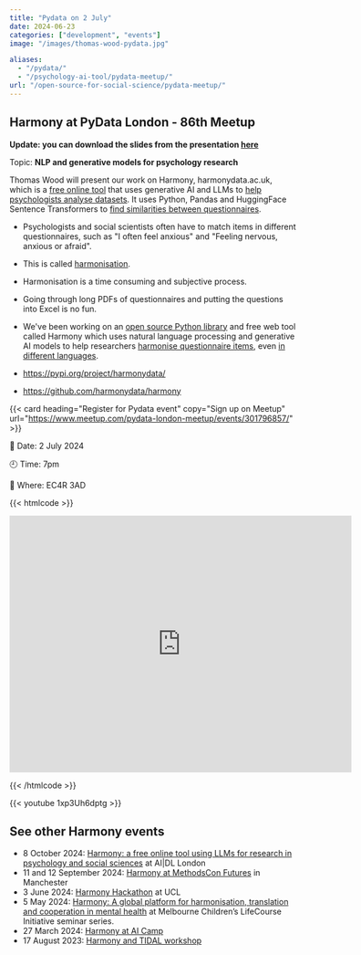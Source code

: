 ```yaml
---
title: "Pydata on 2 July"
date: 2024-06-23
categories: ["development", "events"]
image: "/images/thomas-wood-pydata.jpg"

aliases:
  - "/pydata/"
  - "/psychology-ai-tool/pydata-meetup/"
url: "/open-source-for-social-science/pydata-meetup/"
---
```


## Harmony at PyData London - 86th Meetup

**Update: you can download the slides from the presentation [here](/20240702-harmony-pydata-presentation.pdf)**

Topic: **NLP and generative models for psychology research**

Thomas Wood will present our work on Harmony, harmonydata.ac.uk, which is a [free online tool](/psychology-ai-tool/) that uses generative AI and LLMs to [help psychologists analyse datasets](/psychology-ai-tool/). It uses Python, Pandas and HuggingFace Sentence Transformers to [find similarities between questionnaires](/nlp-semantic-text-matching/).

* Psychologists and social scientists often have to match items in different questionnaires, such as "I often feel anxious" and "Feeling nervous, anxious or afraid".
* This is called [harmonisation](/data-harmonisation/).
* Harmonisation is a time consuming and subjective process.
* Going through long PDFs of questionnaires and putting the questions into Excel is no fun.
* We've been working on an [open source Python library](/open-source-for-social-science/) and free web tool called Harmony which uses natural language processing and generative AI models to help researchers [harmonise questionnaire items](/item-harmonisation/harmony-a-free-ai-tool-for-item-wise-harmonisation/), even [in different languages](/nlp-semantic-text-matching/harmony-on-kufungisisa-a-cultural-concept-of-distress-from-zimbabwe/).

* https://pypi.org/project/harmonydata/
* https://github.com/harmonydata/harmony


{{< card heading="Register for Pydata event" copy="Sign up on Meetup" url="https://www.meetup.com/pydata-london-meetup/events/301796857/" >}}

:date:  Date: 2 July 2024

:clock9:  Time: 7pm

:office:  Where: EC4R 3AD

{{< htmlcode >}}

<iframe src="https://www.google.com/maps/embed?pb=!1m17!1m12!1m3!1d2483.1921877399855!2d-0.08854799999999999!3d51.50968999999999!2m3!1f0!2f0!3f0!3m2!1i1024!2i768!4f13.1!3m2!1m1!2zNTHCsDMwJzM0LjkiTiAwwrAwNScxOC44Ilc!5e0!3m2!1sen!2suk!4v1719179026695!5m2!1sen!2suk" width="600" height="450" style="border:0;" allowfullscreen="" loading="lazy" referrerpolicy="no-referrer-when-downgrade"></iframe>


{{< /htmlcode >}}


{{< youtube 1xp3Uh6dptg >}}



## See other Harmony events

* 8 October 2024: [Harmony: a free online tool using LLMs for research in psychology and social sciences](/psychology-ai-tool/aidl-meetup/)  at AI|DL London
* 11 and 12 September 2024: [Harmony at MethodsCon Futures](/ai-in-mental-health/harmony-at-methodscon-futures/
) in Manchester
* 3 June 2024: [Harmony Hackathon](/open-source-for-social-science/hackathon/) at UCL
* 5 May 2024: [Harmony: A global platform for harmonisation, translation and cooperation in mental health](/ai-in-mental-health/harmony-at-lifecourse-seminar/) at  Melbourne Children’s LifeCourse Initiative seminar series.
* 27 March 2024: [Harmony at AI Camp](/psychology-ai-tool/aicamp-meetup/)
* 17 August 2023: [Harmony and TIDAL workshop](/ai-in-mental-health/harmony-and-tidal-workshop)
